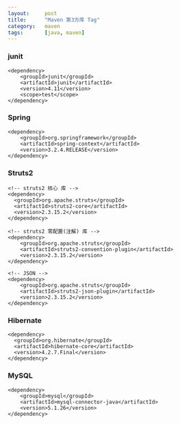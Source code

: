 ```yaml
---
layout:		post
title:  	"Maven 第3方库 Tag"
category: 	maven
tags:		[java, maven]
---
```


### junit

	<dependency>
		<groupId>junit</groupId>
		<artifactId>junit</artifactId>
		<version>4.11</version>
		<scope>test</scope>
	</dependency>

### Spring

	<dependency>
	    <groupId>org.springframework</groupId>
	    <artifactId>spring-context</artifactId>
	    <version>3.2.4.RELEASE</version>
	</dependency>

### Struts2
	
	<!-- struts2 核心 库 -->
	<dependency>
      <groupId>org.apache.struts</groupId>
      <artifactId>struts2-core</artifactId>
      <version>2.3.15.2</version>
    </dependency>
    
    <!-- struts2 零配置(注解) 库 -->
    <dependency>
		<groupId>org.apache.struts</groupId>
		<artifactId>struts2-convention-plugin</artifactId>
		<version>2.3.15.2</version>
	</dependency>
	
	<!-- JSON -->
    <dependency>
		<groupId>org.apache.struts</groupId>
		<artifactId>struts2-json-plugin</artifactId>
		<version>2.3.15.2</version>
	</dependency>

### Hibernate

    <dependency>
      <groupId>org.hibernate</groupId>
      <artifactId>hibernate-core</artifactId>
      <version>4.2.7.Final</version>
    </dependency>
    
### MySQL

	<dependency>
		<groupId>mysql</groupId>
		<artifactId>mysql-connector-java</artifactId>
		<version>5.1.26</version>
	</dependency>

